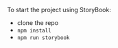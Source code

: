To start the project using StoryBook:

* clone the repo
* ```npm install```
* ```npm run storybook```

